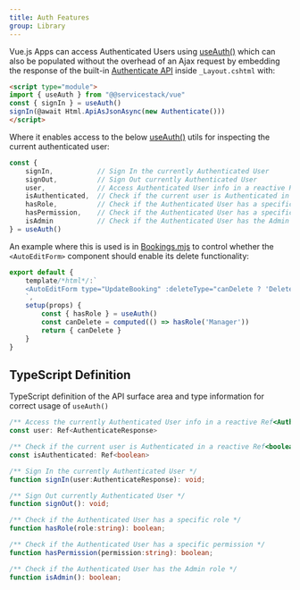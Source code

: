 ```yaml
---
title: Auth Features
group: Library
---
```


Vue.js Apps can access Authenticated Users using [useAuth()](/vue/use-auth)
which can also be populated without the overhead of an Ajax request by embedding the response of the built-in
[Authenticate API](https://vue-mjs.web-templates.io/ui/Authenticate?tab=details) inside `_Layout.cshtml` with:

```html
<script type="module">
import { useAuth } from "@@servicestack/vue"
const { signIn } = useAuth()
signIn(@await Html.ApiAsJsonAsync(new Authenticate()))
</script>
```

Where it enables access to the below [useAuth()](/vue/use-auth) utils for inspecting the 
current authenticated user:  

```js
const { 
    signIn,           // Sign In the currently Authenticated User
    signOut,          // Sign Out currently Authenticated User
    user,             // Access Authenticated User info in a reactive Ref<AuthenticateResponse>
    isAuthenticated,  // Check if the current user is Authenticated in a reactive Ref<boolean>
    hasRole,          // Check if the Authenticated User has a specific role
    hasPermission,    // Check if the Authenticated User has a specific permission
    isAdmin           // Check if the Authenticated User has the Admin role
} = useAuth()
```

An example where this is used is in 
[Bookings.mjs](https://github.com/NetCoreTemplates/vue-mjs/blob/main/Unilake.Docs/wwwroot/Pages/Bookings.mjs)
to control whether the `<AutoEditForm>` component should enable its delete functionality:

```js
export default {
    template/*html*/:`
    <AutoEditForm type="UpdateBooking" :deleteType="canDelete ? 'DeleteBooking' : null" />
    `,
    setup(props) {
        const { hasRole } = useAuth()
        const canDelete = computed(() => hasRole('Manager'))
        return { canDelete }
    }
}
```

## TypeScript Definition

TypeScript definition of the API surface area and type information for correct usage of `useAuth()`

```ts
/** Access the currently Authenticated User info in a reactive Ref<AuthenticateResponse> */
const user: Ref<AuthenticateResponse>

/** Check if the current user is Authenticated in a reactive Ref<boolean> */
const isAuthenticated: Ref<boolean>

/** Sign In the currently Authenticated User */
function signIn(user:AuthenticateResponse): void;

/** Sign Out currently Authenticated User */
function signOut(): void;

/** Check if the Authenticated User has a specific role */
function hasRole(role:string): boolean;

/** Check if the Authenticated User has a specific permission */
function hasPermission(permission:string): boolean;

/** Check if the Authenticated User has the Admin role */
function isAdmin(): boolean;
```
